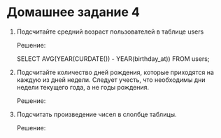 # Домашнее задание 4
1. Подсчитайте средний возраст пользователей в таблице users
    
    Решение:

    SELECT AVG(YEAR(CURDATE()) - YEAR(birthday_at)) FROM users;
    
2. Подсчитайте количество дней рождения, которые приходятся на каждую из дней недели. Следует учесть, что необходимы дни недели текущего года, а не годы рождения.

   Решение:



3. Подсчитать произведение чисел в слолбце таблицы.

   Решение: